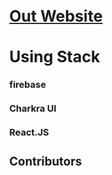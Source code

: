 # [Out Website](https://car-accident-sharing-git-main-yyeonkim.vercel.app/)

# Using Stack

### firebase
### Charkra UI
### React.JS

## Contributors


